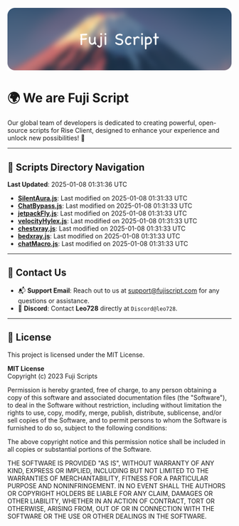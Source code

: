 ![Banner](.github/b.webp)

# 🌍 **We are Fuji Script**

Our global team of developers is dedicated to creating powerful, open-source scripts for Rise Client, designed to enhance your experience and unlock new possibilities! 🌟

---
<!-- SCRIPTS_NAVIGATION_START -->
## 📂 **Scripts Directory Navigation**

**Last Updated**: 2025-01-08 01:31:36 UTC

- **[SilentAura.js](scripts/SilentAura.js)**: Last modified on 2025-01-08 01:31:33 UTC
- **[ChatBypass.js](scripts/ChatBypass.js)**: Last modified on 2025-01-08 01:31:33 UTC
- **[jetpackFly.js](scripts/jetpackFly.js)**: Last modified on 2025-01-08 01:31:33 UTC
- **[velocityHylex.js](scripts/velocityHylex.js)**: Last modified on 2025-01-08 01:31:33 UTC
- **[chestxray.js](scripts/chestxray.js)**: Last modified on 2025-01-08 01:31:33 UTC
- **[bedxray.js](scripts/bedxray.js)**: Last modified on 2025-01-08 01:31:33 UTC
- **[chatMacro.js](scripts/chatMacro.js)**: Last modified on 2025-01-08 01:31:33 UTC

<!-- SCRIPTS_NAVIGATION_END -->

---

## 💬 **Contact Us**  
- 📬 **Support Email**: Reach out to us at [support@fujiscript.com](mailto:support@fujiscript.com) for any questions or assistance.  
- 💬 **Discord**: Contact **Leo728** directly at `Discord@leo728`.

---

## 📜 **License**

This project is licensed under the MIT License.  

**MIT License**  
Copyright (c) 2023 Fuji Scripts  

Permission is hereby granted, free of charge, to any person obtaining a copy of this software and associated documentation files (the "Software"), to deal in the Software without restriction, including without limitation the rights to use, copy, modify, merge, publish, distribute, sublicense, and/or sell copies of the Software, and to permit persons to whom the Software is furnished to do so, subject to the following conditions:  

The above copyright notice and this permission notice shall be included in all copies or substantial portions of the Software.  

THE SOFTWARE IS PROVIDED "AS IS", WITHOUT WARRANTY OF ANY KIND, EXPRESS OR IMPLIED, INCLUDING BUT NOT LIMITED TO THE WARRANTIES OF MERCHANTABILITY, FITNESS FOR A PARTICULAR PURPOSE AND NONINFRINGEMENT. IN NO EVENT SHALL THE AUTHORS OR COPYRIGHT HOLDERS BE LIABLE FOR ANY CLAIM, DAMAGES OR OTHER LIABILITY, WHETHER IN AN ACTION OF CONTRACT, TORT OR OTHERWISE, ARISING FROM, OUT OF OR IN CONNECTION WITH THE SOFTWARE OR THE USE OR OTHER DEALINGS IN THE SOFTWARE.  
